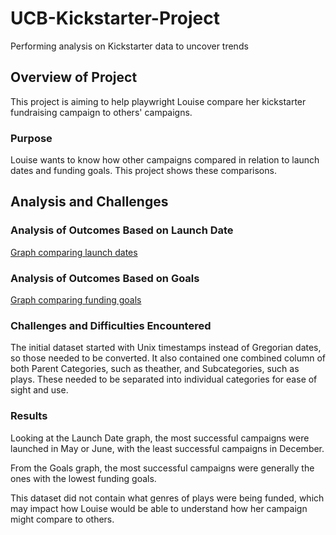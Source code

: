 # UCB-Kickstarter-Project
Performing analysis on Kickstarter data to uncover trends

## Overview of Project
This project is aiming to help playwright Louise compare her kickstarter fundraising campaign to others' campaigns.

### Purpose
Louise wants to know how other campaigns compared in relation to launch dates and funding goals. This project shows these comparisons.

## Analysis and Challenges

### Analysis of Outcomes Based on Launch Date
[Graph comparing launch dates](UCB-Kickstarter-Project/Theater_Outcomes_vs_Launch.png)

### Analysis of Outcomes Based on Goals
[Graph comparing funding goals](UCB-Kickstarter-Project/Outcomes_vs_Goals.png) 

### Challenges and Difficulties Encountered
The initial dataset started with Unix timestamps instead of Gregorian dates, so those needed to be converted.
It also contained one combined column of both Parent Categories, such as theather, and Subcategories, such as plays. These needed to be separated into individual categories for ease of sight and use.

### Results
Looking at the Launch Date graph, the most successful campaigns were launched in May or June, with the least successful campaigns in December.

From the Goals graph, the most successful campaigns were generally the ones with the lowest funding goals.

This dataset did not contain what genres of plays were being funded, which may impact how Louise would be able to understand how her campaign might compare to others.